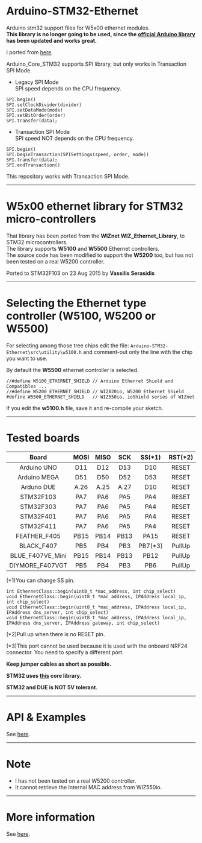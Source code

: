 # Arduino-STM32-Ethernet
Arduino stm32 support files for W5x00 ethernet modules.   
__This library is no longer going to be used, since the [official Arduino library](https://github.com/arduino-libraries/Ethernet) has been updated and works great.__

I ported from [here](https://github.com/Serasidis/Ethernet_STM).

Arduino_Core_STM32 supports SPI library, but only works in Transaction SPI Mode.

- Legacy SPI Mode   
SPI speed depends on the CPU frequency.
```
SPI.begin()
SPI.setClockDivider(divider)
SPI.setDataMode(mode)
SPI.setBitOrder(order)
SPI.transfer(data);
```

- Transaction SPI Mode   
SPI speed NOT depends on the CPU frequency.
```
SPI.begin()
SPI.beginTransaction(SPISettings(speed, order, mode))
SPI.transfer(data);
SPI.endTransaction()
```

This repository works with Transaction SPI Mode.

---

# W5x00 ethernet library for STM32 micro-controllers
That library has been ported from the **WIZnet WIZ_Ethernet_Library**, to STM32 microcontrollers.   
The library supports **W5100** and **W5500** Ethernet controllers.    
The source code has been modified to support the **W5200** too, but has not been tested on a real W5200 controller.   

Ported to STM32F103 on 23 Aug 2015 by **Vassilis Serasidis**

---

# Selecting the Ethernet type controller (W5100, W5200 or W5500)

For selecting among those tree chips edit the file:
`Arduino-STM32-Ethernet\src\utility\w5100.h`
and comment-out only the line with the chip you want to use.



By default the **W5500** ethernet controller is selected.


```
//#define W5100_ETHERNET_SHIELD // Arduino Ethenret Shield and Compatibles ...
//#define W5200_ETHERNET_SHIELD // WIZ820io, W5200 Ethernet Shield 
#define W5500_ETHERNET_SHIELD   // WIZ550io, ioShield series of WIZnet
```
If you edit the **w5100.h** file, save it and re-compile your sketch.

---

# Tested boards

|Board|MOSI|MISO|SCK|SS(*1)|RST(*2)|SerialTX|
|:-:|:-:|:-:|:-:|:-:|:-:|:-:|
|Arduino UNO|D11|D12|D13|D10|RESET|D1|
|Arduino MEGA|D51|D50|D52|D53|RESET|D1|
|Arduno DUE|A.26|A.25|A.27|D10|RESET|D1|
|STM32F103|PA7|PA6|PA5|PA4|RESET|PA9|
|STM32F303|PA7|PA6|PA5|PA4|RESET|PA9|
|STM32F401|PA7|PA6|PA5|PA4|RESET|PA9|
|STM32F411|PA7|PA6|PA5|PA4|RESET|PA9|
|FEATHER_F405|PB15|PB14|PB13|PA15|RESET|PB10|
|BLACK_F407|PB5|PB4|PB3|PB7(*3)|PullUp|PB10|
|BLUE_F407VE_Mini|PB15|PB14|PB13|PB12|PullUp|PB10|
|DIYMORE_F407VGT|PB5|PB4|PB3|PB6|PullUp|PB10|

(*1)You can change SS pin.
```
int EthernetClass::begin(uint8_t *mac_address, int chip_select)
void EthernetClass::begin(uint8_t *mac_address, IPAddress local_ip, int chip_select)
void EthernetClass::begin(uint8_t *mac_address, IPAddress local_ip, IPAddress dns_server, int chip_select)
void EthernetClass::begin(uint8_t *mac_address, IPAddress local_ip, IPAddress dns_server, IPAddress gateway, int chip_select)
```

(*2)Pull up when there is no RESET pin.

(*3)This port cannot be used because it is used with the onboard NRF24 connector.
You need to specify a different port.

__Keep jumper cables as short as possible.__

__STM32 uses [this](https://github.com/stm32duino/Arduino_Core_STM32) core library.__

__STM32 and DUE is NOT 5V tolerant.__

---

# API & Examples
See [here](https://www.arduino.cc/en/reference/ethernet).

---

# Note
- I has not been tested on a real W5200 controller.   
- It cannot retrieve the Internal MAC address from WIZ550io.   

---

# More information
See [here](https://github.com/Serasidis/Ethernet_STM).

